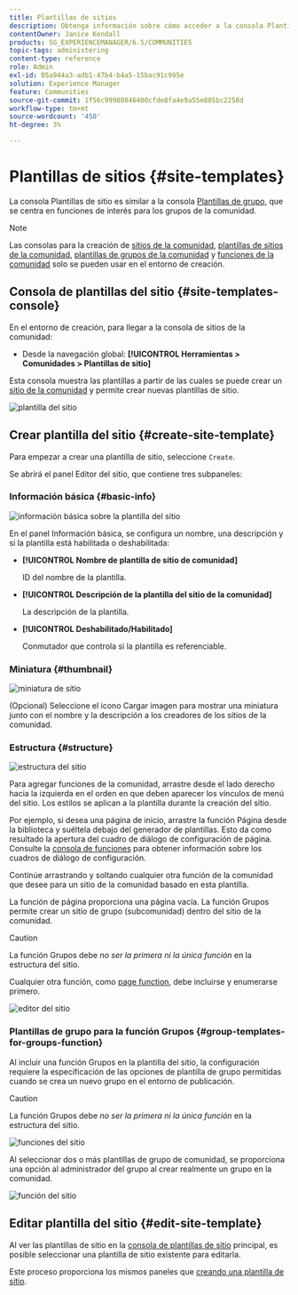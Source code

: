 ```yaml
---
title: Plantillas de sitios
description: Obtenga información sobre cómo acceder a la consola Plantillas de sitio para crear un sitio de la comunidad.
contentOwner: Janice Kendall
products: SG_EXPERIENCEMANAGER/6.5/COMMUNITIES
topic-tags: administering
content-type: reference
role: Admin
exl-id: 05a944a3-adb1-47b4-b4a5-15bac91c995e
solution: Experience Manager
feature: Communities
source-git-commit: 1f56c99980846400cfde8fa4e9a55e885bc2258d
workflow-type: tm+mt
source-wordcount: '450'
ht-degree: 3%

---
```


# Plantillas de sitios {#site-templates}

La consola Plantillas de sitio es similar a la consola [Plantillas de grupo](tools-groups.md), que se centra en funciones de interés para los grupos de la comunidad.

>[!NOTE]
>
>Las consolas para la creación de [sitios de la comunidad](sites-console.md), [plantillas de sitios de la comunidad](sites.md), [plantillas de grupos de la comunidad](tools-groups.md) y [funciones de la comunidad](functions.md) solo se pueden usar en el entorno de creación.

## Consola de plantillas del sitio {#site-templates-console}

En el entorno de creación, para llegar a la consola de sitios de la comunidad:

* Desde la navegación global: **[!UICONTROL Herramientas > Comunidades > Plantillas de sitio]**

Esta consola muestra las plantillas a partir de las cuales se puede crear un [sitio de la comunidad](sites-console.md) y permite crear nuevas plantillas de sitio.

![plantilla del sitio](assets/site-template.png)

## Crear plantilla del sitio {#create-site-template}

Para empezar a crear una plantilla de sitio, seleccione `Create`.

Se abrirá el panel Editor del sitio, que contiene tres subpaneles:

### Información básica {#basic-info}

![información básica sobre la plantilla del sitio](assets/site-template-basicinfo.png)

En el panel Información básica, se configura un nombre, una descripción y si la plantilla está habilitada o deshabilitada:

* **[!UICONTROL Nombre de plantilla de sitio de comunidad]**

  ID del nombre de la plantilla.

* **[!UICONTROL Descripción de la plantilla del sitio de la comunidad]**

  La descripción de la plantilla.

* **[!UICONTROL Deshabilitado/Habilitado]**

  Conmutador que controla si la plantilla es referenciable.

### Miniatura    {#thumbnail}

![miniatura de sitio](assets/site-thumbnail.png)

(Opcional) Seleccione el icono Cargar imagen para mostrar una miniatura junto con el nombre y la descripción a los creadores de los sitios de la comunidad.

### Estructura {#structure}

![estructura del sitio](assets/site-structure.png)

Para agregar funciones de la comunidad, arrastre desde el lado derecho hacia la izquierda en el orden en que deben aparecer los vínculos de menú del sitio. Los estilos se aplican a la plantilla durante la creación del sitio.

Por ejemplo, si desea una página de inicio, arrastre la función Página desde la biblioteca y suéltela debajo del generador de plantillas. Esto da como resultado la apertura del cuadro de diálogo de configuración de página. Consulte la [consola de funciones](functions.md) para obtener información sobre los cuadros de diálogo de configuración.

Continúe arrastrando y soltando cualquier otra función de la comunidad que desee para un sitio de la comunidad basado en esta plantilla.

La función de página proporciona una página vacía. La función Grupos permite crear un sitio de grupo (subcomunidad) dentro del sitio de la comunidad.

>[!CAUTION]
>
>La función Grupos debe *no ser la primera ni la única función* en la estructura del sitio.
>
>Cualquier otra función, como [page function](functions.md#page-function), debe incluirse y enumerarse primero.

![editor del sitio](assets/site-editor.png)

### Plantillas de grupo para la función Grupos {#group-templates-for-groups-function}

Al incluir una función Grupos en la plantilla del sitio, la configuración requiere la especificación de las opciones de plantilla de grupo permitidas cuando se crea un nuevo grupo en el entorno de publicación.

>[!CAUTION]
>
>La función Grupos debe *no ser la primera ni la única función* en la estructura del sitio.

![funciones del sitio](assets/site-functions.png)

Al seleccionar dos o más plantillas de grupo de comunidad, se proporciona una opción al administrador del grupo al crear realmente un grupo en la comunidad.

![función del sitio](assets/site-functions1.png)

## Editar plantilla del sitio {#edit-site-template}

Al ver las plantillas de sitio en la [consola de plantillas de sitio](#site-templates-console) principal, es posible seleccionar una plantilla de sitio existente para editarla.

Este proceso proporciona los mismos paneles que [creando una plantilla de sitio](#create-site-template).
